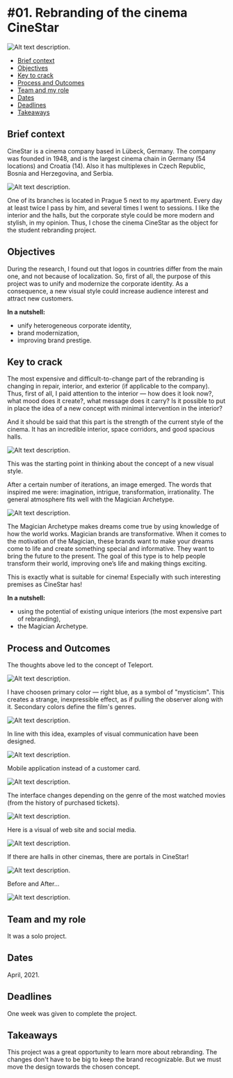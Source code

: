 # #01. Rebranding of the cinema CineStar

![Alt text description.](images/cinestar/cinestar-opening.png)

- [Brief context](#brief-context)
- [Objectives](#objectives)
- [Key to crack](#key-to-crack)
- [Process and Outcomes](#process-and-outcomes)
- [Team and my role](#team-and-my-role)
- [Dates](#dates)
- [Deadlines](#deadlines)
- [Takeaways](#takeaways)

## Brief context
CineStar is a cinema company based in Lübeck, Germany. 
The company was founded in 1948, and is the largest cinema chain in Germany (54 locations) and Croatia (14). Also it has multiplexes in Czech Republic, Bosnia and Herzegovina, and Serbia.

![Alt text description.](images/cinestar/cinestar-context.png)

One of its branches is located in Prague 5 next to my apartment. Every day at least twice I pass by him, and several times I went to sessions. I like the interior and the halls, but the corporate style could be more modern and stylish, in my opinion. Thus, I chose the cinema CineStar as the object for the student rebranding project. 


## Objectives
During the research, I found out that logos in countries differ from the main one, and not because of localization. So, first of all, the purpose of this project was to unify and modernize the corporate identity. As a consequence, a new visual style could increase audience interest and attract new customers.

**In a nutshell:**
- unify heterogeneous corporate identity,
- brand modernization,
- improving brand prestige.

## Key to crack
The most expensive and difficult-to-change part of the rebranding is changing in repair, interior, and exterior (if applicable to the company).
Thus, first of all, I paid attention to the interior — how does it look now?, what mood does it create?, what message does it carry? Is it possible to put in place the idea of a new concept with minimal intervention in the interior?

And it should be said that this part is the strength of the current style of the cinema. It has an incredible interior, space corridors, and good spacious halls.

![Alt text description.](images/cinestar/cinestar-halls.png)

This was the starting point in thinking about the concept of a new visual style.

After a certain number of iterations, an image emerged. The words that inspired me were: imagination, intrigue, transformation, irrationality.
The general atmosphere fits well with the Magician Archetype.

![Alt text description.](images/cinestar/cinestar-archetype.png)

The Magician Archetype makes dreams come true by using knowledge of how the world works. Magician brands are transformative. 
When it comes to the motivation of the Magician, these brands want to make your dreams come to life and create something special and informative. They want to bring the future to the present. The goal of this type is to help people transform their world, improving one’s life and making things exciting.

This is exactly what is suitable for cinema! Especially with such interesting premises as CineStar has!

**In a nutshell:**
- using the potential of existing unique interiors (the most expensive part of rebranding),
- the Magician Archetype.

## Process and Outcomes
The thoughts above led to the concept of Teleport.

![Alt text description.](images/cinestar/cinestar-teleport.png)

I have choosen primary color — right blue, as a symbol of "mysticism". This creates a strange, inexpressible effect, as if pulling the observer along with it. 
Secondary colors define the film's genres.

![Alt text description.](images/cinestar/cinestar-colors.png)

In line with this idea, examples of visual communication have been designed.

![Alt text description.](images/cinestar/cinestar-mockup1.png)

Mobile application instead of a customer card.

![Alt text description.](images/cinestar/cinestar-app1.png)

The interface changes depending on the genre of the most watched movies (from the history of purchased tickets).

![Alt text description.](images/cinestar/cinestar-app2.png)

Here is a visual of web site and social media.

![Alt text description.](images/cinestar/cinestar-social.png)

If there are halls in other cinemas, there are portals in CineStar!

![Alt text description.](images/cinestar/cinestar-portals.png)

Before and After...

![Alt text description.](images/cinestar/cinestar-before-and-after.png)


## Team and my role
It was a solo project.

## Dates
April, 2021.

## Deadlines
One week was given to complete the project.

## Takeaways
This project was a great opportunity to learn more about rebranding. The changes don't have to be big to keep the brand recognizable. But we must move the design towards the chosen concept.

